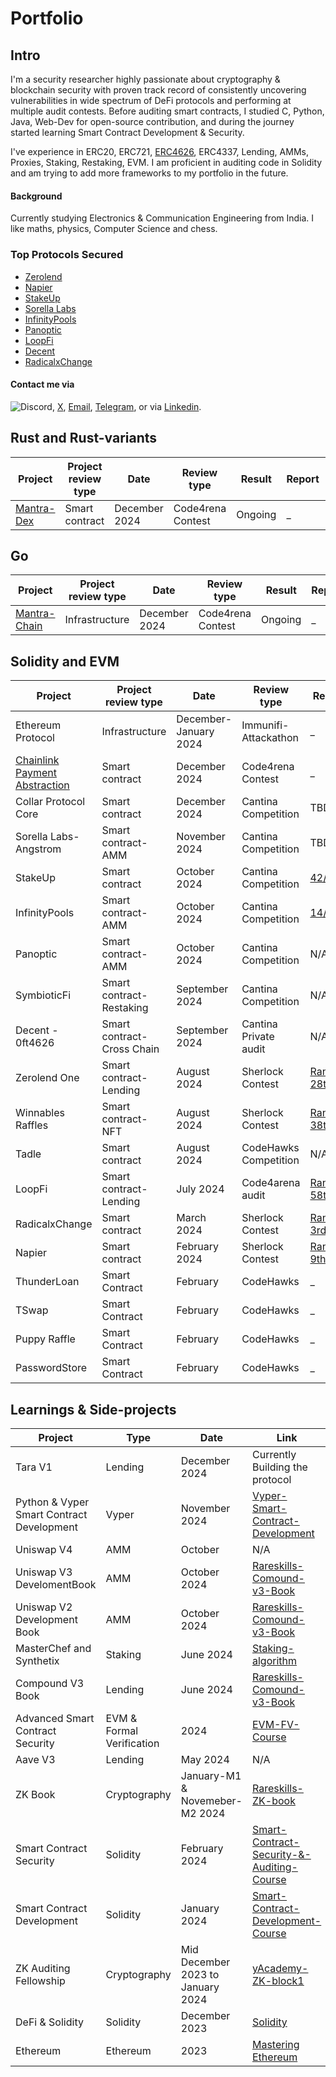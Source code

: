 # Portfolio
## Intro
I'm a security researcher highly passionate about cryptography & blockchain security with proven track record of consistently uncovering vulnerabilities in wide spectrum of DeFi protocols and performing at multiple audit contests. Before auditing smart contracts, I studied C, Python, Java, Web-Dev for open-source contribution, and during the journey started learning Smart Contract Development & Security.

I've experience in ERC20, ERC721, [ERC4626](https://github.com/this-vishalsingh/myblogs/blob/main/ERC4626.md), ERC4337, Lending, AMMs, Proxies, Staking, Restaking, EVM. I am proficient in auditing code in Solidity and am trying to add more frameworks to my portfolio in the future.

#### Background
Currently studying Electronics & Communication Engineering from India. I like maths, physics, Computer Science and chess.

### Top Protocols Secured
- [Zerolend](https://zerolend.xyz/)
- [Napier](https://x.com/NapierFinance)
- [StakeUp](https://x.com/StakeUpProtocol)
- [Sorella Labs](https://sorellalabs.xyz/)
- [InfinityPools](https://x.com/InfPools)
- [Panoptic](https://panoptic.xyz/)
- [LoopFi](https://www.loopfi.xyz/)
- [Decent](https://x.com/decentxyz)
- [RadicalxChange](https://x.com/RadxChange)

#### Contact me via 
![Discord](https://img.shields.io/badge/Discord-thisvishalsingh-7289DA?logo=discord&logoColor=white), [X](https://x.com/thisvishalsingh), [Email](mailto:vishal.t.a.k.singh@gmail.com), [Telegram](https://t.me/thisvishalsingh), or via [Linkedin](https://www.linkedin.com/in/vishal-kumar-singh-073aa3222/).

## Rust and Rust-variants

| Project              | Project review type           | Date              | Review type         | Result  | Report        | Sloc              |
|----------------------|-------------------------------|-------------------|---------------------|-----------------|---------|----------|
| [Mantra-Dex](https://github.com/code-423n4/2024-11-mantra-dex) | Smart contract       |  December 2024      | Code4rena Contest   | Ongoing   |_ | 22268 |



## Go

| Project              | Project review type | Date              | Review type         | Result          | Report             |Sloc              |
|----------------------|---------------------|-------------------|---------------------|-------------------|--------------------------------------------|------------------|
| [Mantra-Chain](https://github.com/code-423n4/2024-11-mantra) | Infrastructure      |  December 2024      | Code4rena Contest   | Ongoing  | _|42898 |



## Solidity and EVM

| Project              | Project review type | Date              | Review type         | Result             | Report                                 |Sloc              |
|----------------------|---------------------|-------------------|---------------------|--------------------|----------------------------------------|------------------|
| Ethereum Protocol    | Infrastructure      | December-January 2024   | Immunifi-Attackathon | _ |[📄]() | TBD |
| [Chainlink Payment Abstraction](https://github.com/code-423n4/2024-12-chainlink) | Smart contract      |  December 2024      | Code4rena Contest   | _  | _ | 1217 |
| Collar Protocol Core | Smart contract      | December 2024    | Cantina Competition | TBD |[📄]() | 1469 |
| Sorella Labs-Angstrom| Smart contract-AMM  | November 2024    | Cantina Competition | TBD |[📄]() | 2432 |
| StakeUp        | Smart contract  | October 2024    | Cantina Competition | [42/363](https://x.com/thisvishalsingh/status/1868198288647967113) | [📄](reports/StakeUp.md)| 2056 |
| InfinityPools        | Smart contract-AMM  | October 2024    | Cantina Competition | [14/395](https://x.com/thisvishalsingh/status/1866774535057612971?t=RqzGvcbHNZzFTsxmeJyTkg&s=19) | [📄](reports/InfinityPools.md)| 8000 |
| Panoptic             | Smart contract-AMM  | October 2024    | Cantina Competition | N/A |[📄]() | 4707 |
| SymbioticFi          | Smart contract-Restaking   | September 2024    | Cantina Competition | N/A| [📄]() | 2509 |
| Decent - 0ft4626     | Smart contract-Cross Chain | September 2024     | Cantina Private audit       | N/A      | [📄]() | N/A|
| Zerolend One         | Smart contract-Lending      | August 2024        | Sherlock Contest    | [Rank: 28th](https://audits.sherlock.xyz/contests/466/leaderboard) | [📄](reports/Zerolend-One.md) | 3,027 |
| Winnables Raffles    | Smart contract-NFT      | August 2024        | Sherlock Contest    | [Rank: 38th ](https://audits.sherlock.xyz/contests/516/leaderboard) | [📄]() | 781 |
| Tadle                | Smart contract      | August 2024        | CodeHawks Competition | N/A | | 1,229 |
| LoopFi               | Smart contract-Lending      | July 2024         | Code4arena audit       | [Rank: 58th](https://code4rena.com/audits/2024-07-loopfi) | [📄]()| 4,562 |
| RadicalxChange       | Smart contract      | March 2024        | Sherlock Contest | [Rank: 3rd 🥉](https://x.com/sherlockdefi/status/1783562986428268607)| [📄](reports/RadicalxChange.md)| 592 |
| Napier               | Smart contract      | February 2024      | Sherlock Contest | [Rank: 9th](https://x.com/sherlockdefi/status/1771852618324664377) | [📄](reports/napier.md) |2,050 |
| ThunderLoan          | Smart Contract      | February         | CodeHawks | _ |[📄](reports/Thunder-Loan.md) | 755 |
| TSwap                | Smart Contract      | February         | CodeHawks | _ |[📄](reports/TSwap.md) | 542 |
| Puppy Raffle         | Smart Contract      | February         | CodeHawks | _ |[📄](reports/PuppyRaffle.md) | 216 |
| PasswordStore        | Smart Contract      | February         | CodeHawks | _ |[📄](reports/PasswordStore.md) | 41 |




## Learnings & Side-projects

| Project                             | Type         | Date                    | Link                                    |
|-------------------------------------|--------------|-------------------------|-----------------------------------------|
| Tara V1                             | Lending      |  December 2024            | Currently Building the protocol |
| Python & Vyper Smart Contract Development          | Vyper    | November 2024   | [Vyper-Smart-Contract-Development](https://github.com/this-vishalsingh/moccasin-full-course-cu) |
| Uniswap V4                          | AMM          | October                 | N/A |
| Uniswap V3 DevelomentBook           | AMM          |  October  2024          | [Rareskills-Comound-v3-Book](https://uniswapv3book.com/) |
| Uniswap V2 Development Book         | AMM          | October 2024            | [Rareskills-Comound-v3-Book](https://www.rareskills.io/uniswap-v2-book) |
| MasterChef and Synthetix            | Staking      | June 2024        | [Staking-algorithm](https://www.rareskills.io/post/staking-algorithm) |
| Compound V3 Book                    | Lending      | June 2024           | [Rareskills-Comound-v3-Book](https://www.rareskills.io/compound-v3-book) |
| Advanced Smart Contract Security             | EVM & Formal Verification     | 2024   | [EVM-FV-Course](https://github.com/this-vishalsingh/assembly-evm-opcodes-and-formal-verification-course/tree/main) |
| Aave V3                             | Lending      | May 2024            | N/A |
| ZK Book                             | Cryptography | January-M1 & Novemeber-M2 2024  | [Rareskills-ZK-book](https://www.rareskills.io/zk-book)  |
| Smart Contract Security             | Solidity     | February 2024   | [Smart-Contract-Security-&-Auditing-Course](https://github.com/this-vishalsingh/security-and-auditing-full-course/tree/main) |
| Smart Contract Development          | Solidity     | January 2024   | [Smart-Contract-Development-Course](https://github.com/this-vishalsingh/foundry-full-course-cu) |
| ZK Auditing Fellowship              | Cryptography | Mid December 2023 to January 2024     | [yAcademy-ZK-block1](https://yacademy.dev/fellowships/zBlock1/)  |
| DeFi & Solidity                     | Solidity     | December 2023   | [Solidity](https://cryptozombies.io/) |
| Ethereum                            | Ethereum     | 2023   | [Mastering Ethereum](https://github.com/ethereumbook/ethereumbook) |
